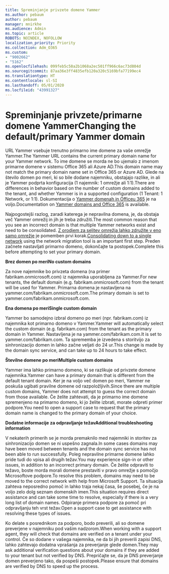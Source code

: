 ```yaml
---
title: Spreminjanje privzete domene Yammer
ms.author: pebaum
author: pebaum
manager: mnirkhe
ms.audience: Admin
ms.topic: article
ROBOTS: NOINDEX, NOFOLLOW
localization_priority: Priority
ms.collection: Adm_O365
ms.custom:
- "9002662"
- "5162"
ms.openlocfilehash: 099feb5c58a2b1068a2ec501ff966c6ac73d804d
ms.sourcegitcommit: 87aa36e3ff4835efb120a320c5169bfa77199ec4
ms.translationtype: HT
ms.contentlocale: sl-SI
ms.lasthandoff: 05/01/2020
ms.locfileid: "43991327"
---
```

# <a name="changing-the-defaultprimary-yammer-domain"></a><span data-ttu-id="96a0d-102">Spreminjanje privzete/primarne domene Yammer</span><span class="sxs-lookup"><span data-stu-id="96a0d-102">Changing the default/primary Yammer domain</span></span>

<span data-ttu-id="96a0d-103">URL Yammer vsebuje trenutno primarno ime domene za vaše omrežje Yammer.</span><span class="sxs-lookup"><span data-stu-id="96a0d-103">The Yammer URL contains the current primary domain name for your Yammer network.</span></span> <span data-ttu-id="96a0d-104">To ime domene se morda ne bo ujemalo z imenom primarne domene v sistemu Office 365 ali Azure AD.</span><span class="sxs-lookup"><span data-stu-id="96a0d-104">This domain name may not match the primary domain name set in Office 365 or Azure AD.</span></span> <span data-ttu-id="96a0d-105">Glede na število domen po meri, ki so bile dodane najemniku, obstajajo razlike, in ali je Yammer podprta konfiguracija (1 najemnik: 1 omrežje ali 1:1).</span><span class="sxs-lookup"><span data-stu-id="96a0d-105">There are differences in behavior based on the number of custom domains added to the tenant, and whether Yammer is in a supported configuration (1 Tenant: 1 Network, or 1:1).</span></span> <span data-ttu-id="96a0d-106">Dokumentacija o [Yammer domenah in Officeu 365](https://docs.microsoft.com/yammer/configure-your-yammer-network/manage-yammer-domains) je na voljo.</span><span class="sxs-lookup"><span data-stu-id="96a0d-106">Documentation on [Yammer domains and Office 365](https://docs.microsoft.com/yammer/configure-your-yammer-network/manage-yammer-domains) is available.</span></span>

<span data-ttu-id="96a0d-107">Najpogostejši razlog, zaradi katerega je nepravilna domena, je, da obstaja več Yammer omrežij in jih je treba združiti.</span><span class="sxs-lookup"><span data-stu-id="96a0d-107">The most common reason that you see an incorrect domain is that multiple Yammer networks exist and need to be consolidated.</span></span> <span data-ttu-id="96a0d-108">[Z orodjem za selitev omrežja lahko združite v eno samo omrežje](https://docs.microsoft.com/yammer/configure-your-yammer-network/consolidate-multiple-yammer-networks) je pomemben prvi korak.</span><span class="sxs-lookup"><span data-stu-id="96a0d-108">[Consolidating down to a single network](https://docs.microsoft.com/yammer/configure-your-yammer-network/consolidate-multiple-yammer-networks) using the network migration tool is an important first step.</span></span> <span data-ttu-id="96a0d-109">Preden začnete nastavljati primarno domeno, dokončajte ta postopek.</span><span class="sxs-lookup"><span data-stu-id="96a0d-109">Complete this before attempting to set your primary domain.</span></span>

<span data-ttu-id="96a0d-110">**Brez domen po meri**</span><span class="sxs-lookup"><span data-stu-id="96a0d-110">**No custom domains**</span></span>

<span data-ttu-id="96a0d-111">Za nove najemnike bo privzeta domena (na primer fabrikam.onmicrosoft.com) iz najemnika uporabljena za Yammer.</span><span class="sxs-lookup"><span data-stu-id="96a0d-111">For new tenants, the default domain (e.g. fabrikam.onmicrosoft.com) from the tenant will be used for Yammer.</span></span> <span data-ttu-id="96a0d-112">Primarna domena je nastavljena na yammer.com/fabrikam.onmicrosoft.com.</span><span class="sxs-lookup"><span data-stu-id="96a0d-112">The primary domain is set to yammer.com/fabrikam.onmicrosoft.com.</span></span>

<span data-ttu-id="96a0d-113">**Ena domena po meri**</span><span class="sxs-lookup"><span data-stu-id="96a0d-113">**Single custom domain**</span></span>

<span data-ttu-id="96a0d-114">Yammer bo samodejno izbral domeno po meri (npr. fabrikam.com) iz najemnika kot primarno domeno v Yammer.</span><span class="sxs-lookup"><span data-stu-id="96a0d-114">Yammer will automatically select the custom domain (e.g. fabrikam.com) from the tenant as the primary domain in Yammer.</span></span> <span data-ttu-id="96a0d-115">Nastavljena je na yammer.com/fabrikam.com.</span><span class="sxs-lookup"><span data-stu-id="96a0d-115">It is set to yammer.com/fabrikam.com.</span></span> <span data-ttu-id="96a0d-116">Ta sprememba je izvedena s storitvijo za sinhronizacijo domen in lahko začne veljati do 24 ur.</span><span class="sxs-lookup"><span data-stu-id="96a0d-116">This change is made by the domain sync service, and can take up to 24 hours to take effect.</span></span>

<span data-ttu-id="96a0d-117">**Številne domene po meri**</span><span class="sxs-lookup"><span data-stu-id="96a0d-117">**Multiple custom domains**</span></span>

<span data-ttu-id="96a0d-118">Yammer ima lahko primarno domeno, ki se razlikuje od privzete domene najemnika.</span><span class="sxs-lookup"><span data-stu-id="96a0d-118">Yammer can have a primary domain that is different from the default tenant domain.</span></span> <span data-ttu-id="96a0d-119">Ker je na voljo več domen po meri, Yammer ne poskuša ugibati pravilne domene od razpoložljivih.</span><span class="sxs-lookup"><span data-stu-id="96a0d-119">Since there are multiple custom domains, Yammer does not attempt to guess the correct domain from those available.</span></span> <span data-ttu-id="96a0d-120">Če želite zahtevati, da je primarno ime domene spremenjeno na primarno domeno, ki jo želite izbrati, morate odpreti primer podpore.</span><span class="sxs-lookup"><span data-stu-id="96a0d-120">You need to open a support case to request that the primary domain name is changed to the primary domain of your choice.</span></span>

<span data-ttu-id="96a0d-121">**Dodatne informacije za odpravljanje težav**</span><span class="sxs-lookup"><span data-stu-id="96a0d-121">**Additional troubleshooting information**</span></span>

<span data-ttu-id="96a0d-122">V nekaterih primerih se je morda premaknilo med najemniki in storitev za sinhronizacijo domen se ni uspešno zagnala.</span><span class="sxs-lookup"><span data-stu-id="96a0d-122">In some cases domains may have been moved between tenants and the domain sync service has not been able to run successfully.</span></span> <span data-ttu-id="96a0d-123">Poleg nepravilne primarne domene lahko pride tudi do vpisa ali drugih težav.</span><span class="sxs-lookup"><span data-stu-id="96a0d-123">You may experience sign-in or other issues, in addition to an incorrect primary domain.</span></span> <span data-ttu-id="96a0d-124">Če želite odpraviti to težavo, boste morda morali domene prestaviti v pravo omrežje s pomočjo Microsoftove podpore.</span><span class="sxs-lookup"><span data-stu-id="96a0d-124">To resolve this problem, domains may need to be moved to the correct network with help from Microsoft Support.</span></span> <span data-ttu-id="96a0d-125">Ta situacija zahteva neposredno pomoč in lahko traja nekaj časa, še posebej, če je na voljo zelo dolg seznam domenskih imen.</span><span class="sxs-lookup"><span data-stu-id="96a0d-125">This situation requires direct assistance and can take some time to resolve, especially if there is a very long list of domain names.</span></span> <span data-ttu-id="96a0d-126">Odpiranje primera podpore za pomoč pri odpravljanju teh vrst težav.</span><span class="sxs-lookup"><span data-stu-id="96a0d-126">Open a support case to get assistance with resolving these types of issues.</span></span>

<span data-ttu-id="96a0d-127">Ko delate s posrednikom za podporo, bodo preverili, ali so domene preverjene v najemniku pod vašim nadzorom.</span><span class="sxs-lookup"><span data-stu-id="96a0d-127">When working with a support agent, they will check that domains are verified on a tenant under your control.</span></span> <span data-ttu-id="96a0d-128">Če so dodane v vašega najemnika, ne da bi jih preverili zapisi DNS, lahko zahtevajo dodatna vprašanja za preverjanje glede domen.</span><span class="sxs-lookup"><span data-stu-id="96a0d-128">They may ask additional verification questions about your domains if they are added to your tenant but not verified by DNS.</span></span> <span data-ttu-id="96a0d-129">Prepričajte se, da je DNS preverjanje domen preverjeno tako, da pospeši postopek.</span><span class="sxs-lookup"><span data-stu-id="96a0d-129">Please ensure that domains are verified by DNS to speed up the process.</span></span>
